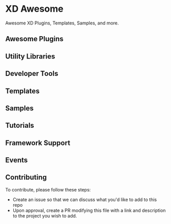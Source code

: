 # XD Awesome

Awesome XD Plugins, Templates, Samples, and more. 

## Awesome Plugins

## Utility Libraries

## Developer Tools

## Templates

## Samples

## Tutorials

## Framework Support

## Events

## Contributing

To contribute, please follow these steps:

* Create an issue so that we can discuss what you'd like to add to this repo
* Upon approval, create a PR modifying this file with a link and description to the project you wish to add.


